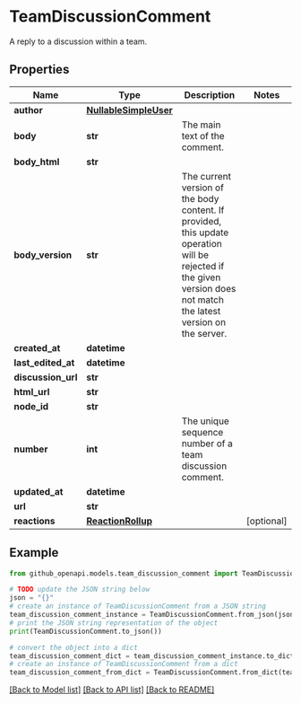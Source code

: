 # TeamDiscussionComment

A reply to a discussion within a team.

## Properties

Name | Type | Description | Notes
------------ | ------------- | ------------- | -------------
**author** | [**NullableSimpleUser**](NullableSimpleUser.md) |  | 
**body** | **str** | The main text of the comment. | 
**body_html** | **str** |  | 
**body_version** | **str** | The current version of the body content. If provided, this update operation will be rejected if the given version does not match the latest version on the server. | 
**created_at** | **datetime** |  | 
**last_edited_at** | **datetime** |  | 
**discussion_url** | **str** |  | 
**html_url** | **str** |  | 
**node_id** | **str** |  | 
**number** | **int** | The unique sequence number of a team discussion comment. | 
**updated_at** | **datetime** |  | 
**url** | **str** |  | 
**reactions** | [**ReactionRollup**](ReactionRollup.md) |  | [optional] 

## Example

```python
from github_openapi.models.team_discussion_comment import TeamDiscussionComment

# TODO update the JSON string below
json = "{}"
# create an instance of TeamDiscussionComment from a JSON string
team_discussion_comment_instance = TeamDiscussionComment.from_json(json)
# print the JSON string representation of the object
print(TeamDiscussionComment.to_json())

# convert the object into a dict
team_discussion_comment_dict = team_discussion_comment_instance.to_dict()
# create an instance of TeamDiscussionComment from a dict
team_discussion_comment_from_dict = TeamDiscussionComment.from_dict(team_discussion_comment_dict)
```
[[Back to Model list]](../README.md#documentation-for-models) [[Back to API list]](../README.md#documentation-for-api-endpoints) [[Back to README]](../README.md)


